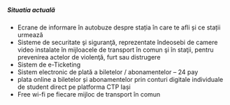 ##### Situatia actuală

* Ecrane de informare în autobuze despre stația în care te afli și ce stații urmează
* Sisteme de securitate şi siguranţă, reprezentate îndeosebi de camere video instalate în mijloacele de transport în comun şi în staţii, pentru prevenirea actelor de violenţă, furt sau distrugere
* Sistem de e-Ticketing
* Sistem electronic de plată a biletelor / abonamentelor – 24 pay
* plata online a biletelor și abonamentelor prin conturi digitale individuale de student direct pe platforma CTP Iași
* Free wi-fi pe fiecare mijloc de transport în comun
